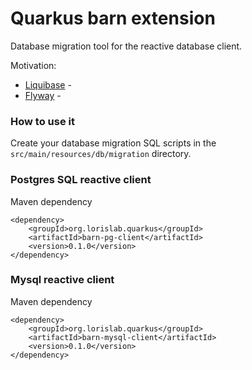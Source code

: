 # Quarkus barn extension

Database migration tool for the reactive database client.

Motivation:
* [Liquibase]() -
* [Flyway]() - 

### How to use it

Create your database migration SQL scripts in the `src/main/resources/db/migration` directory.

### Postgres SQL reactive client

Maven dependency
```
<dependency>
    <groupId>org.lorislab.quarkus</groupId>
    <artifactId>barn-pg-client</artifactId>
    <version>0.1.0</version>
</dependency>
```

### Mysql reactive client

Maven dependency
```
<dependency>
    <groupId>org.lorislab.quarkus</groupId>
    <artifactId>barn-mysql-client</artifactId>
    <version>0.1.0</version>
</dependency>
```

